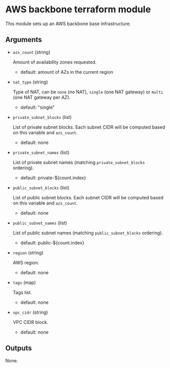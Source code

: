 # AWS backbone terraform module

This module sets up an AWS backbone base infrastructure.

## Arguments

- `azs_count` (string)

  Amount of availability zones requested.
  - default: amount of AZs in the current region

- `nat_type` (string)

  Type of NAT, can be `none` (no NAT), `single` (one NAT gateway) or `multi`
  (one NAT gateway per AZ).
  - default: "single"

- `private_subnet_blocks` (list)

  List of private subnet blocks. Each subnet CIDR will be computed based on this
  variable and `azs_count`.
  - default: none

- `private_subnet_names` (list)

  List of private subnet names (matching `private_subnet_blocks` ordering).
  - default: private-${count.index}

- `public_subnet_blocks` (list)

  List of public subnet blocks. Each subnet CIDR will be computed based on this
  variable and `azs_count`.
  - default: none

- `public_subnet_names` (list)

  List of public subnet names (matching `public_subnet_blocks` ordering).
  - default: public-${count.index}

- `region` (string)

  AWS region.
  - default: none

- `tags` (map)

  Tags list.
  - default: none

- `vpc_cidr` (string)

  VPC CIDR block.
  - default: none

## Outputs

None.
